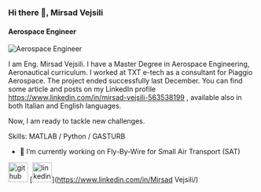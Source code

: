 ### Hi there 👋, Mirsad Vejsili
#### Aerospace Engineer
![Aerospace Engineer](https://www.linkedin.com/in/mirsad-vejsili-563538199/)

I am Eng. Mirsad Vejsili. I have a Master Degree in Aerospace Engineering, Aeronautical curriculum. I worked at TXT e-tech as a consultant for Piaggio Aerospace. The project ended successfully last December. You can find some article and posts on my LinkedIn profile https://www.linkedin.com/in/mirsad-vejsili-563538199 , available also in both Italian and English languages.

Now, I am ready to tackle new challenges.

Skills: MATLAB / Python / GASTURB

- 🔭 I’m currently working on Fly-By-Wire for Small Air Transport (SAT) 


[<img src='https://cdn.jsdelivr.net/npm/simple-icons@3.0.1/icons/github.svg' alt='github' height='40'>](https://github.com/vejsili)  [<img src='https://cdn.jsdelivr.net/npm/simple-icons@3.0.1/icons/linkedin.svg' alt='linkedin' height='40'>](https://www.linkedin.com/in/Mirsad Vejsili/)  

